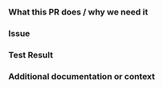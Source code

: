### What this PR does / why we need it

### Issue

### Test Result

### Additional documentation or context
